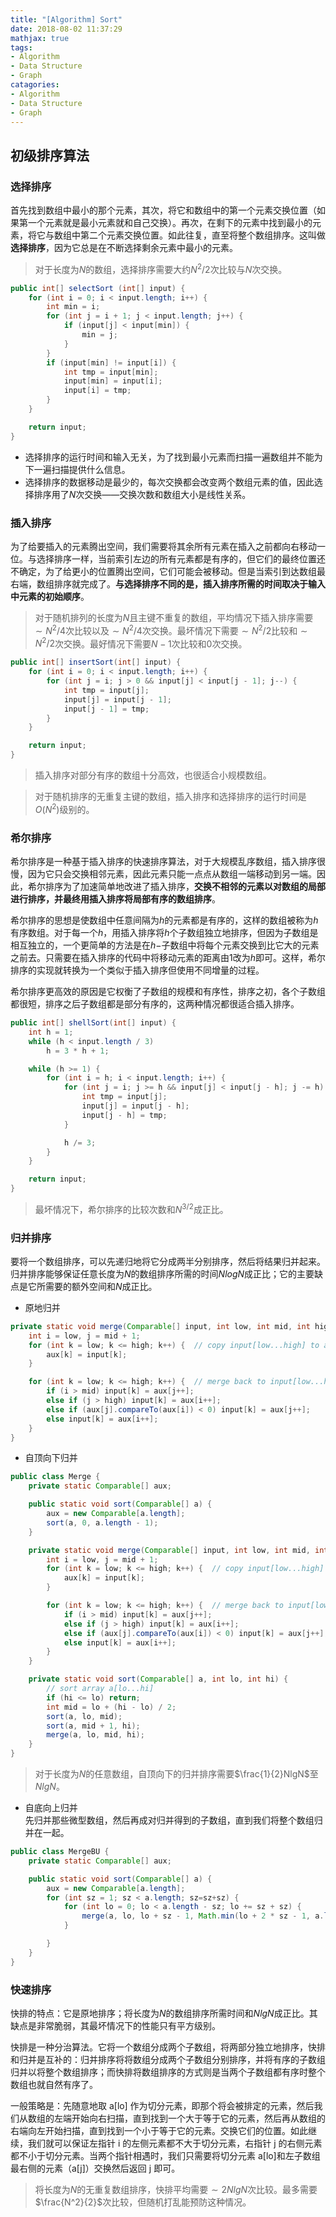 ```yaml
---
title: "[Algorithm] Sort"
date: 2018-08-02 11:37:29
mathjax: true
tags:
- Algorithm
- Data Structure
- Graph
catagories:
- Algorithm
- Data Structure
- Graph
---
```

## 初级排序算法
### 选择排序
首先找到数组中最小的那个元素，其次，将它和数组中的第一个元素交换位置（如果第一个元素就是最小元素就和自己交换）。再次，在剩下的元素中找到最小的元素，将它与数组中第二个元素交换位置。如此往复，直至将整个数组排序。这叫做 __选择排序__，因为它总是在不断选择剩余元素中最小的元素。

> 对于长度为$N$的数组，选择排序需要大约$N^2/2$次比较与$N$次交换。

```java
public int[] selectSort (int[] input) {
    for (int i = 0; i < input.length; i++) {
        int min = i;
        for (int j = i + 1; j < input.length; j++) {
            if (input[j] < input[min]) {
                min = j;
            }
        }
        if (input[min] != input[i]) {
            int tmp = input[min];
            input[min] = input[i];
            input[i] = tmp;
        }
    }

    return input;
}
```
* 选择排序的运行时间和输入无关，为了找到最小元素而扫描一遍数组并不能为下一遍扫描提供什么信息。
* 选择排序的数据移动是最少的，每次交换都会改变两个数组元素的值，因此选择排序用了$N$次交换——交换次数和数组大小是线性关系。

### 插入排序
为了给要插入的元素腾出空间，我们需要将其余所有元素在插入之前都向右移动一位。与选择排序一样，当前索引左边的所有元素都是有序的，但它们的最终位置还不确定，为了给更小的位置腾出空间，它们可能会被移动。但是当索引到达数组最右端，数组排序就完成了。__与选择排序不同的是，插入排序所需的时间取决于输入中元素的初始顺序__。

> 对于随机排列的长度为$N$且主键不重复的数组，平均情况下插入排序需要$\sim N^2/4$次比较以及$\sim N^2/4$次交换。最坏情况下需要$\sim N^2/2$比较和$\sim N^2/2$次交换。最好情况下需要$N-1$次比较和0次交换。

```java
public int[] insertSort(int[] input) {
    for (int i = 0; i < input.length; i++) {
        for (int j = i; j > 0 && input[j] < input[j - 1]; j--) {
            int tmp = input[j];
            input[j] = input[j - 1];
            input[j - 1] = tmp;
        }
    }

    return input;
}
```
> 插入排序对部分有序的数组十分高效，也很适合小规模数组。

> 对于随机排序的无重复主键的数组，插入排序和选择排序的运行时间是$O(N^2)$级别的。

### 希尔排序
希尔排序是一种基于插入排序的快速排序算法，对于大规模乱序数组，插入排序很慢，因为它只会交换相邻元素，因此元素只能一点点从数组一端移动到另一端。因此，希尔排序为了加速简单地改进了插入排序，__交换不相邻的元素以对数组的局部进行排序，并最终用插入排序将局部有序的数组排序__。

希尔排序的思想是使数组中任意间隔为$h$的元素都是有序的，这样的数组被称为$h$有序数组。对于每一个$h$，用插入排序将$h$个子数组独立地排序，但因为子数组是相互独立的，一个更简单的方法是在$h-$子数组中将每个元素交换到比它大的元素之前去。只需要在插入排序的代码中将移动元素的距离由1改为$h$即可。这样，希尔排序的实现就转换为一个类似于插入排序但使用不同增量的过程。

希尔排序更高效的原因是它权衡了子数组的规模和有序性，排序之初，各个子数组都很短，排序之后子数组都是部分有序的，这两种情况都很适合插入排序。

```java
public int[] shellSort(int[] input) {
    int h = 1;
    while (h < input.length / 3)
        h = 3 * h + 1;

    while (h >= 1) {
        for (int i = h; i < input.length; i++) {
            for (int j = i; j >= h && input[j] < input[j - h]; j -= h) {
                int tmp = input[j];
                input[j] = input[j - h];
                input[j - h] = tmp;
            }

            h /= 3;
        }
    }

    return input;
}
```

> 最坏情况下，希尔排序的比较次数和$N^{3/2}$成正比。

### 归并排序
要将一个数组排序，可以先递归地将它分成两半分别排序，然后将结果归并起来。归并排序能够保证任意长度为$N$的数组排序所需的时间$NlogN$成正比；它的主要缺点是它所需要的额外空间和$N$成正比。

* 原地归并
```java
private static void merge(Comparable[] input, int low, int mid, int high) {
    int i = low, j = mid + 1;
    for (int k = low; k <= high; k++) {  // copy input[low...high] to aux[low...high]
        aux[k] = input[k];
    }

    for (int k = low; k <= high; k++) {  // merge back to input[low...high]
        if (i > mid) input[k] = aux[j++];
        else if (j > high) input[k] = aux[i++];
        else if (aux[j].compareTo(aux[i]) < 0) input[k] = aux[j++];
        else input[k] = aux[i++];
    }
}
```

* 自顶向下归并
```java
public class Merge {
    private static Comparable[] aux;

    public static void sort(Comparable[] a) {
        aux = new Comparable[a.length];
        sort(a, 0, a.length - 1);
    }

    private static void merge(Comparable[] input, int low, int mid, int high) {
        int i = low, j = mid + 1;
        for (int k = low; k <= high; k++) {  // copy input[low...high] to aux[low...high]
            aux[k] = input[k];
        }

        for (int k = low; k <= high; k++) {  // merge back to input[low...high]
            if (i > mid) input[k] = aux[j++];
            else if (j > high) input[k] = aux[i++];
            else if (aux[j].compareTo(aux[i]) < 0) input[k] = aux[j++];
            else input[k] = aux[i++];
        }
    }

    private static void sort(Comparable[] a, int lo, int hi) {
        // sort array a[lo...hi]
        if (hi <= lo) return;
        int mid = lo + (hi - lo) / 2;
        sort(a, lo, mid);
        sort(a, mid + 1, hi);
        merge(a, lo, mid, hi);
    }
}
```

> 对于长度为$N$的任意数组，自顶向下的归并排序需要$\frac{1}{2}NlgN$至$NlgN$。

* 自底向上归并  
先归并那些微型数组，然后再成对归并得到的子数组，直到我们将整个数组归并在一起。
```java
public class MergeBU {
    private static Comparable[] aux;

    public static void sort(Comparable[] a) {
        aux = new Comparable[a.length];
        for (int sz = 1; sz < a.length; sz=sz+sz) {
            for (int lo = 0; lo < a.length - sz; lo += sz + sz) {
                merge(a, lo, lo + sz - 1, Math.min(lo + 2 * sz - 1, a.length - 1));
            }

        }
    }
}
```

### 快速排序
快排的特点：它是原地排序；将长度为$N$的数组排序所需时间和$NlgN$成正比。其缺点是非常脆弱，其最坏情况下的性能只有平方级别。

快排是一种分治算法。它将一个数组分成两个子数组，将两部分独立地排序，快排和归并是互补的：归并排序将将数组分成两个子数组分别排序，并将有序的子数组归并以将整个数组排序；而快排将数组排序的方式则是当两个子数组都有序时整个数组也就自然有序了。

一般策略是：先随意地取 a[lo] 作为切分元素，即那个将会被排定的元素，然后我们从数组的左端开始向右扫描，直到找到一个大于等于它的元素，然后再从数组的右端向左开始扫描，直到找到一个小于等于它的元素。交换它们的位置。如此继续，我们就可以保证左指针 i 的左侧元素都不大于切分元素，右指针 j 的右侧元素都不小于切分元素。当两个指针相遇时，我们只需要将切分元素 a[lo]和左子数组最右侧的元素（a[j]）交换然后返回 j 即可。

> 将长度为$N$的无重复数组排序，快排平均需要$\sim 2NlgN$次比较。最多需要$\frac{N^2}{2}$次比较，但随机打乱能预防这种情况。

